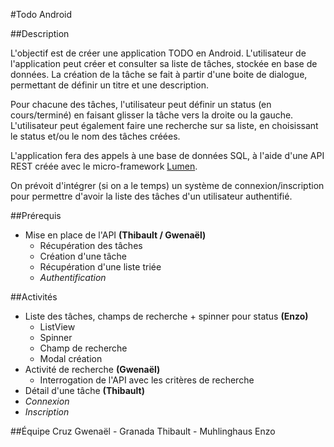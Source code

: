 #Todo Android

##Description

L'objectif est de créer une application TODO en Android.
L'utilisateur de l'application peut créer et consulter sa liste de tâches, stockée en base de données.
La création de la tâche se fait à partir d'une boite de dialogue, permettant de définir un titre et une description.

Pour chacune des tâches, l'utilisateur peut définir un status (en cours/terminé) en faisant glisser la tâche vers la droite ou la gauche. L'utilisateur peut également faire une recherche sur sa liste, en choisissant le status et/ou le nom des tâches créées.

L'application fera des appels à une base de données SQL, à l'aide d'une API REST créée avec le micro-framework  [Lumen](https://lumen.laravel.com/).

On prévoit d'intégrer (si on a le temps) un système de connexion/inscription pour permettre d'avoir la liste des tâches d'un utilisateur authentifié.

##Prérequis

 - Mise en place de l'API **(Thibault / Gwenaël)**
	 - Récupération des tâches
	 - Création d'une tâche
	 - Récupération d'une liste triée
	 - *Authentification*

##Activités 

 - Liste des tâches, champs de recherche + spinner pour status **(Enzo)**
	 - ListView
	 - Spinner
	 - Champ de recherche 
	 - Modal création
 - Activité de recherche **(Gwenaël)**
	 - Interrogation de l'API avec les critères de recherche 
 - Détail d'une tâche **(Thibault)**
 - *Connexion*
 - *Inscription*


##Équipe
Cruz Gwenaël - Granada Thibault - Muhlinghaus Enzo

